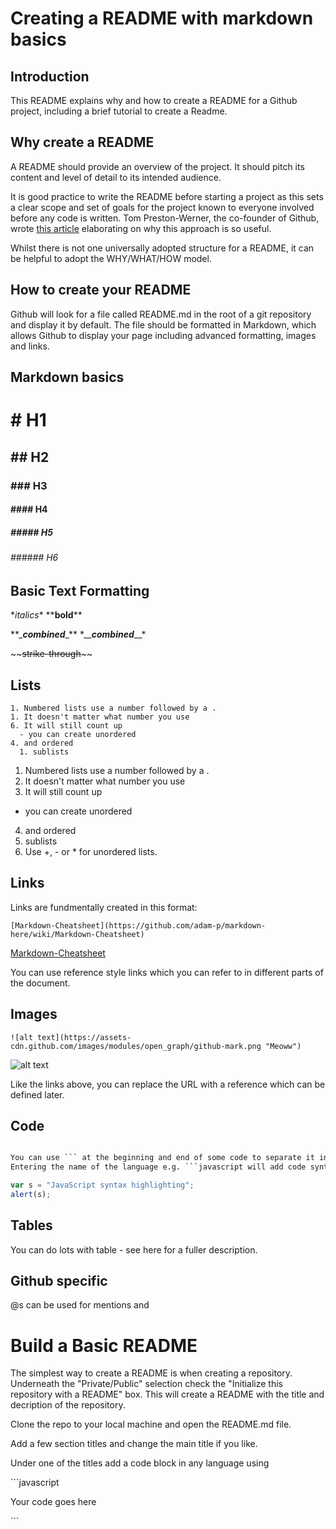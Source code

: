 # Creating a README with markdown basics

## Introduction

This README explains why and how to create a README for a Github project, including a brief tutorial to create a Readme.

## Why create a README

A README should provide an overview of the project. It should pitch its content and level of detail to its intended audience.

It is good practice to write the README before starting a project as this sets a clear scope and set of goals for the project known to everyone involved before any code is written. Tom Preston-Werner, the co-founder of Github, wrote [this article](http://tom.preston-werner.com/2010/08/23/readme-driven-development.html) elaborating on why this approach is so useful.

Whilst there is not one universally adopted structure for a README, it can be helpful to adopt the WHY/WHAT/HOW model.

## How to create your README

Github will look for a file called README.md in the root of a git repository and display it by default. The file should be formatted in Markdown, which allows Github to display your page including advanced formatting, images and links.

## Markdown basics

# \#           H1
## \#\#         H2
### \#\#\#       H3
#### \#\#\#\#     H4
##### \#\#\#\#\#   H5
###### \#\#\#\#\#\# H6

## Basic Text Formatting

\**italics*\*
\*\***bold**\*\*

\*\*\_**_combined_**\_\*\*
 \*\_\_**_combined_**\_\_\*

\~\~~~strike-through~~\~\~

## Lists


```
1. Numbered lists use a number followed by a .
1. It doesn't matter what number you use
6. It will still count up
  - you can create unordered
4. and ordered
  1. sublists
```


1. Numbered lists use a number followed by a .
1. It doesn't matter what number you use
6. It will still count up
  - you can create unordered
4. and ordered
  1. sublists  
5. Use \+, \- or \* for unordered lists.


##  Links

Links are fundmentally created in this format:

```
[Markdown-Cheatsheet](https://github.com/adam-p/markdown-here/wiki/Markdown-Cheatsheet)
```

[Markdown-Cheatsheet](https://github.com/adam-p/markdown-here/wiki/Markdown-Cheatsheet)

You can use reference style links which you can refer to in different parts of the document.

## Images
```
![alt text](https://assets-cdn.github.com/images/modules/open_graph/github-mark.png "Meoww")
```

![alt text](https://assets-cdn.github.com/images/modules/open_graph/github-mark.png "Meoww")

Like the links above, you can replace the URL with a reference which can be defined later.

## Code

```Markdown

You can use ``` at the beginning and end of some code to separate it into a code block.
Entering the name of the language e.g. ```javascript will add code syntax.

```

```javascript
var s = "JavaScript syntax highlighting";
alert(s);
```

## Tables
You can do lots with table - see here for a fuller description.

## Github specific
@s can be used for mentions and

# Build a Basic README

The simplest way to create a README is when creating a repository. Underneath the "Private/Public" selection check the "Initialize this repository with a README" box. This will create a README with the title and decription of the repository.

Clone the repo to your local machine and open the README.md file.

Add a few section titles and change the main title if you like.

Under one of the titles add a code block in any language using

\`\`\`javascript

Your code goes here

\`\`\`
